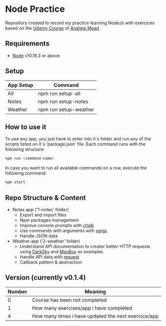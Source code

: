 # Node Practice
Repository created to record my practice learning NodeJs with exercices based on the [Udemy Course](https://www.udemy.com/course/the-complete-nodejs-developer-course-2) of [Andrew Mead](https://www.udemy.com/user/andrewmead/).

## Requirements
 - [Node](https://nodejs.org/en/download/) v10.16.3 or above

## Setup
| App Setup | Command |
| ------ | ------ |
| All | npm run setup-all |
| Notes | npm run setup-notes |
| Weather | npm run setup-weather |

## How to use it
To use any app, you just have to enter into it´s folder and run any of the scripts listed on it´s 'package.json' file. Each command runs with the following structure:
```sh
npm run <command-name>
```
In case you want to run all available commands on a row, execute the following command:
```sh
npm start
```

## Repo Structure & Content
 - Notes app ('1-notes' folder)
    - Export and import files
    - Npm packages management
    - Improve console prompts with [chalk](https://www.npmjs.com/package/chalk)
    - Use commands with arguments with [yargs](https://www.npmjs.com/package/yargs)
    - Handle JSON data
 - Weather app ('2-weather' folder)
    - Understand API documentation to creater better HTTP requests using [DarkSky](darksky.net/dev) and [MapBox](docs.mapbox.com/api) as examples
    - Handle API data with [request](https://www.npmjs.com/package/request)
    - Callback pattern & abstraction

 ## Version (currently v0.1.4)
| Number | Meaning |
| ------ | ------ |
| 0 | Course has been not completed |
| 1 | How many exercises/app i have completed |
| 4 | How many times i have updated the next exercice/app |